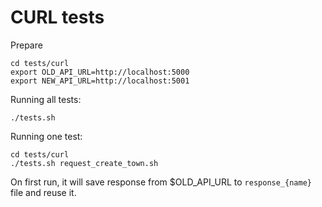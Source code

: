 # CURL tests

Prepare

```
cd tests/curl
export OLD_API_URL=http://localhost:5000
export NEW_API_URL=http://localhost:5001
```

Running all tests:

```
./tests.sh
```

Running one test:

```
cd tests/curl
./tests.sh request_create_town.sh
```

On first run, it will save response from $OLD_API_URL to `response_{name}` file and reuse it.
